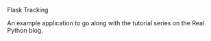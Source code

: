 Flask Tracking

An example application to go along with the tutorial series on the Real Python blog.
